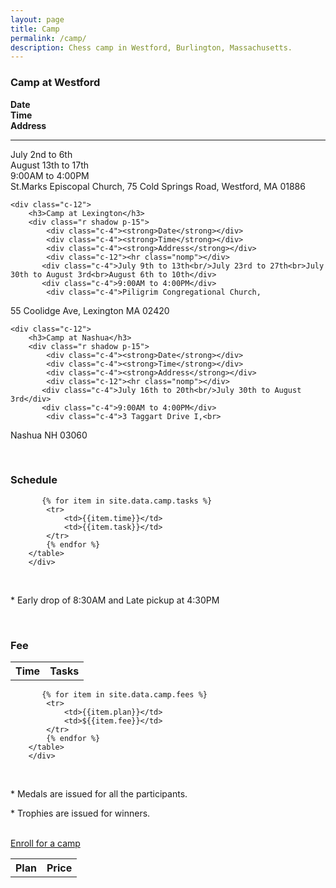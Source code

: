 ```yaml
---
layout: page
title: Camp
permalink: /camp/
description: Chess camp in Westford, Burlington, Massachusetts.
---
```


<div class="r">
    <div class="c-12">
        <h3>Camp at Westford</h3>
        <div class="r shadow p-15">
            <div class="c-4"><strong>Date</strong></div>
            <div class="c-4"><strong>Time</strong></div>
            <div class="c-4"><strong>Address</strong></div>
            <div class="c-12"><hr class="nomp"></div>
           <div class="c-4">July 2nd to 6th<br/>August 13th to 17th</div>
           <div class="c-4">9:00AM to 4:00PM</div>
            <div class="c-4">St.Marks Episcopal Church, 
75 Cold Springs Road, Westford, MA 01886</div>
        </div>
    </div>
    
    <div class="c-12">
        <h3>Camp at Lexington</h3>
        <div class="r shadow p-15">
            <div class="c-4"><strong>Date</strong></div>
            <div class="c-4"><strong>Time</strong></div>
            <div class="c-4"><strong>Address</strong></div>
            <div class="c-12"><hr class="nomp"></div>
           <div class="c-4">July 9th to 13th<br/>July 23rd to 27th<br>July 30th to August 3rd<br>August 6th to 10th</div>
           <div class="c-4">9:00AM to 4:00PM</div>
            <div class="c-4">Piligrim Congregational Church, 
55 Coolidge Ave, Lexington MA 02420</div>
        </div>
    </div>    
    
    <div class="c-12">
        <h3>Camp at Nashua</h3>
        <div class="r shadow p-15">
            <div class="c-4"><strong>Date</strong></div>
            <div class="c-4"><strong>Time</strong></div>
            <div class="c-4"><strong>Address</strong></div>
            <div class="c-12"><hr class="nomp"></div>
           <div class="c-4">July 16th to 20th<br/>July 30th to August 3rd</div>
           <div class="c-4">9:00AM to 4:00PM</div>
            <div class="c-4">3 Taggart Drive I,<br>  
Nashua NH 03060</div>
        </div>
    </div>
    
    
</div>
<br>


<div class="r shadow p-15">
     <div class="c-12">
        <h3>Schedule</h3>
        <table class="camp-table">
           <tr>
            <th>Time</th>
            <th>Tasks</th> 
           </tr>
           
           {% for item in site.data.camp.tasks %}
            <tr>
                <td>{{item.time}}</td>
                <td>{{item.task}}</td> 
            </tr>
            {% endfor %}
        </table>
        </div>
 </div>
<br>
<p>* Early drop of 8:30AM and Late pickup at 4:30PM</p>
<br>
<div class="r shadow p-15">
     <div class="c-12">
        <h3>Fee</h3>
        <table class="camp-table">
           <tr>
            <th>Plan</th>
            <th>Price</th> 
           </tr>
           
           {% for item in site.data.camp.fees %}
            <tr>
                <td>{{item.plan}}</td>
                <td>${{item.fee}}</td> 
            </tr>
            {% endfor %}
        </table>
        </div>
 </div>
<br>
<p>* Medals are issued for all the participants.</p>

<p>* Trophies are issued for winners.</p>


<br>
<a href="/enroll/" class="btn btn-primary">Enroll for a camp</a>

<!-- 
<div>
 <script type="text/javascript">var submitted=false;</script>
 <iframe name="hidden_iframe" id="hidden_iframe" style="display:none;" onload="if(submitted)  {window.location='http://inapurichessworld.com/camp-payment/';}"></iframe>
<form class="wj-contact rev" action="https://docs.google.com/forms/d/e/1FAIpQLSfheZ4cQE9npZpTuPfMFnDUX7MTRF1PBB4bFMlvO4CVbnTlGQ/formResponse" method="POST" target="hidden_iframe" 
onsubmit="submitted=true;">
<input type="text" name="entry.2005620554" placeholder="Name*" class="input shadow" required>
<input type="email" name="entry.1045781291" placeholder="Email Address*" class="input shadow" required>
<input type="text" name="entry.1166974658" placeholder="Phone*" class="input shadow" required>
<select name="entry.839337160" class="input shadow">
  <option name="entry.839337160" data-value="July 2nd to 6th - Westford">July 2nd to 6th - Westford</option>
  <option name="entry.839337160" data-value="August 13th to 17th - Westford">August 13th to 17th - Westford</option>
  <option name="entry.839337160" data-value="July 9th to 13th - Lexington">July 9th to 13th - Lexington</option>
  <option name="entry.839337160" data-value="July 23rd to 27th - Lexington">July 23rd to 27th - Lexington</option>
  <option name="entry.839337160" data-value="July 30th to August 3rd - Lexington">July 30th to August 3rd - Lexington</option>
  <option name="entry.839337160" data-value="August 6th to August 10th - Lexington">August 6th to August 10th - Lexington</option>
  <option name="entry.839337160" data-value="July 16th to July 20th - Nashua">July 16th to July 20th - Nashua</option>
  <option name="entry.839337160" data-value="July 30th to August 3rd - Nashua">July 30th to August 3rd - Nashua</option>
</select>
<textarea type="text" name="entry.704276076" rows="6" placeholder="Notes: Date of visit? No. of days? etc.." class="input shadow"></textarea>
<input class="cards btn" type="submit" value="Submit & Pay">
</form>
</div> -->

